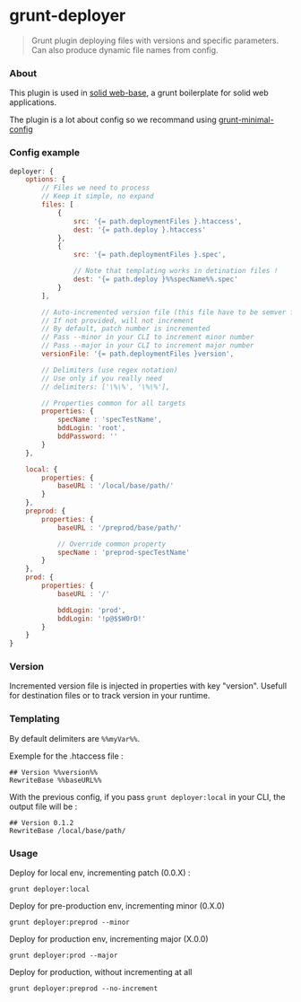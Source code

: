 # grunt-deployer

> Grunt plugin deploying files with versions and specific parameters. Can also produce dynamic file names from config.


### About

This plugin is used in [solid web-base](https://github.com/solid-js/web-base), a grunt boilerplate for solid web applications.

The plugin is a lot about config so we recommand using [grunt-minimal-config](https://github.com/zouloux/grunt-minimal-config)


### Config example

```javascript
deployer: {
	options: {
		// Files we need to process
		// Keep it simple, no expand
		files: [
			{
				src: '{= path.deploymentFiles }.htaccess',
				dest: '{= path.deploy }.htaccess'
			},
			{
				src: '{= path.deploymentFiles }.spec',

				// Note that templating works in detination files !
				dest: '{= path.deploy }%%specName%%.spec'
			}
		],

		// Auto-incremented version file (this file have to be semver formated, ex : "0.1.0")
		// If not provided, will not increment
		// By default, patch number is incremented
		// Pass --minor in your CLI to increment minor number
		// Pass --major in your CLI to increment major number
		versionFile: '{= path.deploymentFiles }version',

		// Delimiters (use regex notation)
		// Use only if you really need
		// delimiters: ['\%\%', '\%\%'],

		// Properties common for all targets
		properties: {
			specName : 'specTestName',
			bddLogin: 'root',
			bddPassword: ''
		}
	},

	local: {
		properties: {
			baseURL : '/local/base/path/'
		}
	},
	preprod: {
		properties: {
			baseURL : '/preprod/base/path/'

			// Override common property
			specName : 'preprod-specTestName'
		}
	},
	prod: {
		properties: {
			baseURL : '/'

			bddLogin: 'prod',
			bddLogin: '!p@$$W0rD!'
		}
	}
}
```


### Version

Incremented version file is injected in properties with key "version". Usefull for destination files or to track version in your runtime.


### Templating
By default delimiters are `%%myVar%%`.

Exemple for the .htaccess file :
```
## Version %%version%%
RewriteBase %%baseURL%%
```

With the previous config, if you pass `grunt deployer:local` in your CLI, the output file will be :

```
## Version 0.1.2
RewriteBase /local/base/path/
```


### Usage

Deploy for local env, incrementing patch (0.0.X) :
```
grunt deployer:local
```

Deploy for pre-production env, incrementing minor (0.X.0)
```
grunt deployer:preprod --minor
```

Deploy for production env, incrementing major (X.0.0)
```
grunt deployer:prod --major
```

Deploy for production, without incrementing at all
```
grunt deployer:preprod --no-increment
```